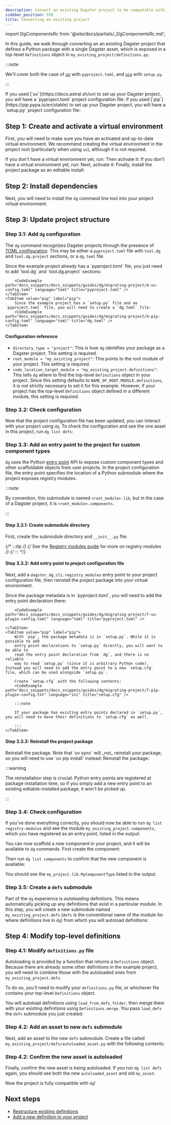 ```yaml
---
description: Convert an existing Dagster project to be compatible with Components.
sidebar_position: 550
title: Converting an existing project
---
```


import DgComponentsRc from '@site/docs/partials/\_DgComponentsRc.md';

<DgComponentsRc />

In this guide, we walk through converting an an existing Dagster project that defines a Python package with a single Dagster asset, which is exposed in a top-level `Definitions` object in `my_existing_project/definitions.py`.

:::note

We'll cover both the case of [uv](https://docs.astral.sh/uv) with `pyproject.toml`, and [`pip`](https://pip.pypa.io/en/stable) with `setup.py`.

:::

<Tabs groupId="package-manager">
  <TabItem value="uv" label="uv">
    If you used [`uv`](https://docs.astral.sh/uv) to set up your Dagster project, you will have a `pyproject.toml` project configuration file:
    <CliInvocationExample path="docs_snippets/docs_snippets/guides/dg/migrating-project/1-uv-tree.txt" />
  </TabItem>
  <TabItem value="pip" label="pip">
    If you used [`pip`](https://pip.pypa.io/en/stable) to set up your Dagster project, you will have a `setup.py` project configuration file:
    <CliInvocationExample path="docs_snippets/docs_snippets/guides/dg/migrating-project/1-pip-tree.txt" />
  </TabItem>
</Tabs>

## Step 1: Create and activate a virtual environment

First, you will need to make sure you have an activated and up-to-date virtual environment. We recommend creating the virtual environment in the project root (particularly when using `uv`), although it is not required.

<Tabs groupId="package-manager">
  <TabItem value="uv" label="uv">
    If you don't have a virtual environment yet, run:
    <CliInvocationExample path="docs_snippets/docs_snippets/guides/dg/migrating-project/2-a-uv-venv.txt" />
    Then activate it:
    <CliInvocationExample path="docs_snippets/docs_snippets/guides/dg/migrating-project/2-b-uv-venv.txt" />
  </TabItem>
  <TabItem value="pip" label="pip">
    If you don't have a virtual environment yet, run:
    <CliInvocationExample path="docs_snippets/docs_snippets/guides/dg/migrating-project/2-a-pip-venv.txt" />
    Next, activate it:
    <CliInvocationExample path="docs_snippets/docs_snippets/guides/dg/migrating-project/2-b-pip-venv.txt" />
    Finally, install the project package as an editable install:
    <CliInvocationExample path="docs_snippets/docs_snippets/guides/dg/migrating-project/2-c-pip-venv.txt" />
  </TabItem>
</Tabs>

## Step 2: Install dependencies

Next, you will need to install the `dg` command line tool into your project virtual environment.

<Tabs groupId="package-manager">
  <TabItem value="uv" label="uv">
    <CliInvocationExample path="docs_snippets/docs_snippets/guides/dg/migrating-project/3-uv-install-dg.txt" />
  </TabItem>
  <TabItem value="pip" label="pip">
    <CliInvocationExample path="docs_snippets/docs_snippets/guides/dg/migrating-project/3-pip-install-dg.txt" />
  </TabItem>
</Tabs>

## Step 3: Update project structure

### Step 3.1: Add `dg` configuration

The `dg` command recognizes Dagster projects through the presence of [TOML
configuration](/api/dg/dg-cli-configuration). This may be either a `pyproject.toml` file with `tool.dg` and `tool.dg.project` sections, or a `dg.toml` file.

<Tabs groupId="package-manager">
    <TabItem value="uv" label="uv">
        Since the example project already has a `pyproject.toml` file, you just need to add `tool.dg` and `tool.dg.project` sections:

        <CodeExample path="docs_snippets/docs_snippets/guides/dg/migrating-project/4-uv-config.toml" language="toml" title="pyproject.toml" />
    </TabItem>
    <TabItem value="pip" label="pip">
        Since the example project has a `setup.py` file and no `pyproject.toml` file, you will need to create a `dg.toml` file:
        <CodeExample path="docs_snippets/docs_snippets/guides/dg/migrating-project/4-pip-config.toml" language="toml" title="dg.toml" />
    </TabItem>

</Tabs>

#### Configuration reference

* `directory_type = "project"`: This is how `dg` identifies your package as a Dagster project. This setting is required.
* `root_module = "my_existing_project"`: This points to the root module of your project. This setting is required.
* `code_location_target_module = "my_existing_project.definitions"`: This tells `dg` where to find the top-level `Definitions` object in your project. Since this setting defaults to `NAME_OF_ROOT_MODULE.definitions`, it is not strictly necessary to set it for this example. However, if your project has the top-level `Definitions` object defined in a different module, this setting is required.

### Step 3.2: Check configuration

Now that the project configuration file has been updated, you can interact with your project using `dg`. To check the configuration and see the one asset in this project, run `dg list defs`:

<CliInvocationExample path="docs_snippets/docs_snippets/guides/dg/migrating-project/5-list-defs.txt" />

### Step 3.3: Add an entry point to the project for custom component types

`dg` uses the Python [entry point](https://packaging.python.org/en/latest/specifications/entry-points) API
to expose custom component types and other scaffoldable objects from user projects. In the project configuration file, the entry point specifies the location of a Python submodule where the project exposes registry modules.

:::note

By convention, this submodule is named `<root_module>.lib`, but in the case of a Dagster project, it is `<root_module>.components`.

:::

#### Step 3.3.1: Create submodule directory

First, create the submodule directory and `__init__.py` file:

<CliInvocationExample path="docs_snippets/docs_snippets/guides/dg/migrating-project/6-create-lib.txt" />

{/* :::tip */}
{/* See the [Registry modules guide](todo) for more on registry modules */}
{/* ::: */}

#### Step 3.3.2: Add entry point to project configuration file

Next, add a `dagster_dg_cli.registry_modules` entry point to your project configuration file, then
reinstall the project package into your virtual environment.

<Tabs groupId="package-manager">
    <TabItem value="uv" label="uv">
        Since the package metadata is in `pyproject.toml`, you will need to add the entry
        point declaration there:

        <CodeExample path="docs_snippets/docs_snippets/guides/dg/migrating-project/7-uv-plugin-config.toml" language="toml" title="pyproject.toml" />

    </TabItem>
    <TabItem value="pip" label="pip">
        With `pip`, the package metadata is in `setup.py`. While it is possible to add
        entry point declarations to `setup.py` directly, you will want to be able to
        read the entry point declaration from `dg`, and there is no reliable
        way to read `setup.py` (since it is arbitrary Python code). Instead you will need to add the entry point to a new `setup.cfg` file, which can be used alongside `setup.py`.
        
        Create `setup.cfg` with the following contents:
        <CodeExample path="docs_snippets/docs_snippets/guides/dg/migrating-project/7-pip-plugin-config.txt" language="ini" title="setup.cfg" />

        :::note

        If your package has existing entry points declared in `setup.py`, you will need to move their definitions to `setup.cfg` as well.

        :::
    </TabItem>

</Tabs>

#### Step 3.3.3: Reinstall the project package

<Tabs groupId="package-manager">
    <TabItem value="uv" label="uv">
        Reinstall the package. Note that `uv sync` will _not_
        reinstall your package, so you will need to use `uv pip install` instead:
        <CodeExample path="docs_snippets/docs_snippets/guides/dg/migrating-project/8-uv-reinstall-package.txt" />
    </TabItem>
    <TabItem value="pip" label="pip">
        Reinstall the package:
        <CodeExample path="docs_snippets/docs_snippets/guides/dg/migrating-project/8-pip-reinstall-package.txt" />
    </TabItem>
</Tabs>

:::warning

The reinstallation step is crucial. Python entry points are registered at package installation
time, so if you simply add a new entry point to an existing editable-installed package, it won't be picked up.

:::

### Step 3.4: Check configuration

If you've done everything correctly, you should now be able to run `dg list registry-modules` and see the module `my_existing_project.components`, which you have registered as an entry point, listed in the output:

<CliInvocationExample
path="docs_snippets/docs_snippets/guides/dg/migrating-project/9-list-registry-modules.txt"
/>

You can now scaffold a new component in your project, and it will be available to `dg` commands. First create the component:

<CodeExample path="docs_snippets/docs_snippets/guides/dg/migrating-project/10-scaffold-component-type.txt" />

Then run `dg list components` to confirm that the new component is available:

<CliInvocationExample path="docs_snippets/docs_snippets/guides/dg/migrating-project/11-list-components.txt" />

You should see the `my_project.lib.MyComponentType` listed in the output.

### Step 3.5: Create a `defs` submodule

Part of the `dg` experience is _autoloading_ definitions. This means automatically picking up any definitions that exist in a particular module. In this step, you will create a new submodule named `my_existing_project.defs` (`defs` is
the conventional name of the module for where definitions live in `dg`) from which you will autoload definitions:

<CliInvocationExample path="docs_snippets/docs_snippets/guides/dg/migrating-project/12-mkdir-defs.txt" />

## Step 4: Modify top-level definitions

### Step 4.1: Modify `definitions.py` file

Autoloading is provided by a function that returns a `Definitions` object. Because there are already some other definitions in the example project, you will need to combine those with the autoloaded ones from `my_existing_project.defs`.

To do so, you'll need to modify your `definitions.py` file, or whichever file contains your top-level `Definitions` object.

You will autoload definitions using `load_from_defs_folder`, then merge them with your existing definitions using `Definitions.merge`. You pass `load_defs` the `defs` submodule you just created:

<Tabs>
  <TabItem value="before" label="Before">
    <CodeExample
      path="docs_snippets/docs_snippets/guides/dg/migrating-project/13-initial-definitions.py"
      language="python"
    />
  </TabItem>
  <TabItem value="after" label="After">
    <CodeExample
      path="docs_snippets/docs_snippets/guides/dg/migrating-project/14-updated-definitions.py"
      language="python"
    />
  </TabItem>
</Tabs>

### Step 4.2: Add an asset to new `defs` submodule

Next, add an asset to the new `defs` submodule. Create a file called `my_existing_project/defs/autoloaded_asset.py` with the following contents:

<CodeExample path="docs_snippets/docs_snippets/guides/dg/migrating-project/15-autoloaded-asset.py" />

### Step 4.2: Confirm the new asset is autoloaded

Finally, confirm the new asset is being autoloaded. If you run `dg list defs` again, you should see both the new `autoloaded_asset` and old `my_asset`:

<CliInvocationExample path="docs_snippets/docs_snippets/guides/dg/migrating-project/16-list-defs.txt" />

Now the project is fully compatible with `dg`!

## Next steps

- [Restructure existing definitions](/guides/build/projects/moving-to-components/migrating-definitions)
- [Add a new definition to your project](/api/dg/dg-cli)
